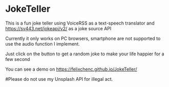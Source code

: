 # JokeTeller

This is a fun joke teller using VoiceRSS as a text-speech translator and https://sv443.net/jokeapi/v2/ as a joke source API

Currently it only works on PC browsers, smartphone are not supported to use the audio function I implement.

Just click on the button to get a random joke to make your life happier for a few second

You can see a demo on https://felixchenc.github.io/JokeTeller/

#Please do not use my Unsplash API for illegal act.
